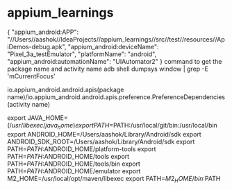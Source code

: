 # appium_learnings

{
"appium_android:APP": "//Users//aashok//IdeaProjects//appium_learnings//src//test//resources//ApiDemos-debug.apk",
"appium_android:deviceName": "Pixel_3a_testEmulator",
"platformName": "android",
"appium_android:automationName": "UIAutomator2"
}
command to get the package name and activity name
    adb shell dumpsys window | grep -E 'mCurrentFocus'

io.appium_android.android.apis(package name)/io.appium_android.android.apis.preference.PreferenceDependencies(activity name)

export JAVA_HOME=$(/usr/libexec/java_home)
export PATH=$PATH:/usr/local/git/bin:/usr/local/bin
export ANDROID_HOME=/Users/aashok/Library/Android/sdk
export ANDROID_SDK_ROOT=/Users/aashok/Library/Android/sdk
export PATH=$PATH:$ANDROID_HOME/platform-tools
export PATH=$PATH:$ANDROID_HOME/tools
export PATH=$PATH:$ANDROID_HOME/tools/bin
export PATH=$PATH:$ANDROID_HOME/emulator
export M2_HOME=/usr/local/opt/maven/libexec
export PATH=$M2_HOME/bin:$PATH